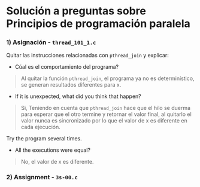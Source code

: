 # Solución a preguntas sobre Principios de programación paralela

### 1) Asignación - `thread_101_1.c`

Quitar las instrucciones relacionadas con `pthread_join` y explicar:

- Cúal es el comportamiento del programa?

>Al quitar la función `pthread_join`, el programa ya no es determinístico, se generan resultados diferentes para x.

- If it is unexpected, what did you think that happen?
 
>Si, Teniendo en cuenta que `pthread_join` hace que el hilo se duerma para esperar que el otro termine y retornar el valor final, al quitarlo el valor nunca es sincronizado por lo que el valor de x es diferente en cada ejecución.

Try the program several times.

- All the executions were equal?
 
>No, el valor de x es diferente.

### 2) Assignment - `3s-00.c`
